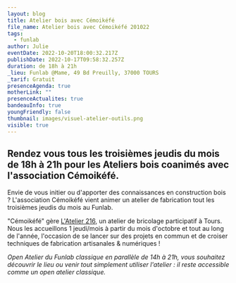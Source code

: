 ```yaml
---
layout: blog
title: Atelier bois avec Cémoikéfé
file_name: Atelier bois avec Cémoikéfé 201022
tags:
  - funlab
author: Julie
eventDate: 2022-10-20T18:00:32.217Z
publishDate: 2022-10-17T09:58:32.257Z
duration: de 18h à 21h
_lieu: Funlab @Mame, 49 Bd Preuilly, 37000 TOURS
_tarif: Gratuit
presenceAgenda: true
motherLink: ""
presenceActualites: true
bandeauInfo: true
youngFriendly: false
thumbnail: images/visuel-atelier-outils.png
visible: true
---
```

## Rendez vous tous les troisièmes jeudis du mois de 18h à 21h pour les Ateliers bois coanimés avec l'association Cémoikéfé.

Envie de vous initier ou d'apporter des connaissances en construction bois ? L'association Cémoikéfé vient animer un atelier de fabrication tout les troisièmes jeudis du mois au Funlab.

"Cémoikéfé" gère [L'Atelier 216](https://www.atelier216.fr/fr/presentation-de-latelier), un atelier de bricolage participatif à Tours. Nous les accueillons 1 jeudi/mois à partir du mois d'octobre et tout au long de l'année, l'occasion de se lancer sur des projets en commun et de croiser techniques de fabrication artisanales & numériques !

*Open Atelier du Funlab classique en parallèle de 14h à 21h, vous souhaitez découvrir le lieu ou venir tout simplement utiliser l'atelier : il reste accessible comme un open atelier classique.*
